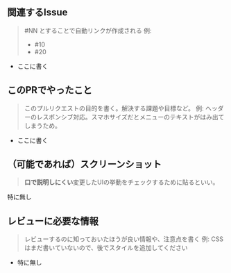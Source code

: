 ## 関連するIssue
> #NN とすることで自動リンクが作成される
> 例:
> - #10
> - #20

- ここに書く

## このPRでやったこと
> このプルリクエストの目的を書く。解決する課題や目標など。
> 例:
> ヘッダーのレスポンシブ対応。スマホサイズだとメニューのテキストがはみ出てしまうため。

- ここに書く

## （可能であれば）スクリーンショット
> **口で説明しにくい**変更したUIの挙動をチェックするために貼るといい。

特に無し

## レビューに必要な情報
> レビューするのに知っておいたほうが良い情報や、注意点を書く
> 例:
> CSSはまだ書いていないので、後でスタイルを追加してください

- 特に無し
